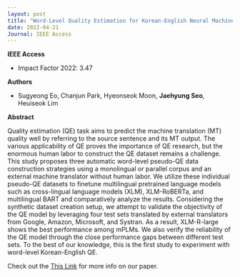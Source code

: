 ```yaml
---
layout: post
title: "Word-Level Quality Estimation for Korean-English Neural Machine Translation (IEEE Access 2022)"
date: 2022-04-21
Journal: IEEE Access
---
```

**IEEE Access** 
- Impact Factor 2022: 3.47

**Authors**

- Sugyeong Eo, Chanjun Park, Hyeonseok Moon, **Jaehyung Seo**, Heuiseok Lim

**Abstract**

Quality estimation (QE) task aims to predict the machine translation (MT) quality well by referring to the source sentence and its MT output. The various applicability of QE proves the importance of QE research, but the enormous human labor to construct the QE dataset remains a challenge. This study proposes three automatic word-level pseudo-QE data construction strategies using a monolingual or parallel corpus and an external machine translator without human labor. We utilize these individual pseudo-QE datasets to finetune multilingual pretrained language models such as cross-lingual language models (XLM), XLM-RoBERTa, and multilingual BART and comparatively analyze the results. Considering the synthetic dataset creation setup, we attempt to validate the objectivity of the QE model by leveraging four test sets translated by external translators from Google, Amazon, Microsoft, and Systran. As a result, XLM-R-large shows the best performance among mPLMs. We also verify the reliability of the QE model through the close performance gaps between different test sets. To the best of our knowledge, this is the first study to experiment with word-level Korean-English QE.

Check out the [This Link][DOI] for more info on our paper. 

[DOI]: https://doi.org/10.1109/ACCESS.2022.3169155
[jekyll-gh]: https://github.com/jekyll/jekyll
